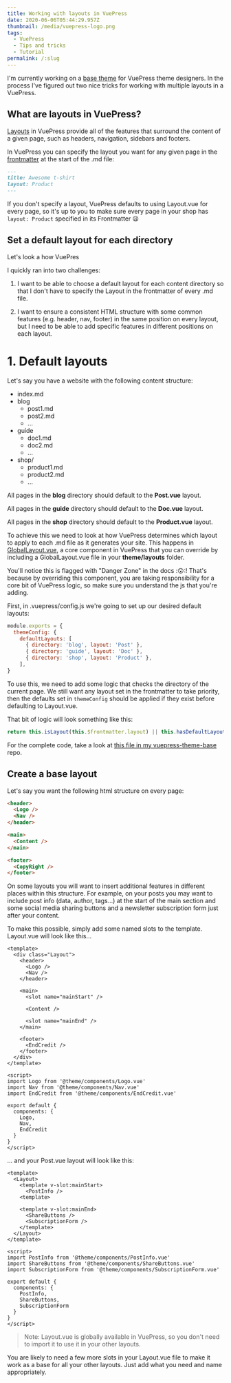 ```yaml
---
title: Working with layouts in VuePress
date: 2020-06-06T05:44:29.957Z
thumbnail: /media/vuepress-logo.png
tags:
  - VuePress
  - Tips and tricks
  - Tutorial
permalink: /:slug
---
```

I'm currently working on a [base theme](https://github.com/petedavisdev/vuepress-theme-base) for VuePress theme designers. In the process I've figured out two nice tricks for working with multiple layouts in a VuePress.

## What are layouts in VuePress?

[Layouts](https://v1.vuepress.vuejs.org/theme/writing-a-theme.html#layout-component) in VuePress provide all of the features that surround the content of a given page, such as headers, navigation, sidebars and footers. 

In VuePress you can specify the layout you want for any given page in the [frontmatter](https://v1.vuepress.vuejs.org/guide/frontmatter.html) at the start of the .md file:

``` md
---
title: Awesome t-shirt
layout: Product
---
```
If you don't specify a layout, VuePress defaults to using Layout.vue for every page, so it's up to you to make sure every page in your shop has `layout: Product` specified in its Frontmatter :frowning:

## Set a default layout for each directory

Let's look a how VuePres

I quickly ran into two challenges:

1. I want to be able to choose a default layout for each content directory so that I don't have to specify the Layout in the frontmatter of every .md file.

2. I want to ensure a consistent HTML structure with some common features (e.g. header, nav, footer) in the same position on every layout, but I need to be able to add specific features in different positions on each layout.

# 1. Default layouts

Let's say you have a website with the following content structure:

- index.md
- blog
  - post1.md
  - post2.md
  - ...
- guide
  - doc1.md
  - doc2.md
  - ...
- shop/
  - product1.md
  - product2.md
  - ...

All pages in the **blog** directory should default to the **Post.vue** layout.

All pages in the **guide** directory should default to the **Doc.vue** layout.

All pages in the **shop** directory should default to the **Product.vue** layout.

To achieve this we need to look at how VuePress determines which layout to apply to each .md file as it generates your site. This happens in [GlobalLayout.vue](https://vuepress.vuejs.org/theme/option-api.html#globallayout), a core component in VuePress that you can override by including a GlobalLayout.vue file in your **theme/layouts** folder.

You'll notice this is flagged with "Danger Zone" in the docs ::open_mouth::! That's because by overriding this component, you are taking responsibility for a core bit of VuePress logic, so make sure you understand the js that you're adding.

First, in .vuepress/config.js we're going to set up our desired default layouts:

``` js
module.exports = {
  themeConfig: {
    defaultLayouts: [
      { directory: 'blog', layout: 'Post' },
      { directory: 'guide', layout: 'Doc' },
      { directory: 'shop', layout: 'Product' },
    ],
}
```

To use this, we need to add some logic that checks the directory of the current page. We still want any layout set in the frontmatter to take priority, then the defaults set in `themeConfig` should be applied if they exist before defaulting to Layout.vue.

That bit of logic will look something like this:

``` js
return this.isLayout(this.$frontmatter.layout) || this.hasDefaultLayout() || 'Layout';

```
For the complete code, take a look at [this file in my vuepress-theme-base](https://github.com/petedavisdev/vuepress-theme-base/blob/master/theme/layouts/GlobalLayout.vue) repo.

## Create a base layout

Let's say you want the following html structure on every page:

``` html
<header>
  <Logo />
  <Nav />
</header>

<main>
  <Content />
</main>

<footer>
  <CopyRight />
</footer>
```

On some layouts you will want to insert additional features in different places within this structure. For example, on your posts you may want to include post info (data, author, tags...) at the start of the main section and some social media sharing buttons and a newsletter subscription form just after your content.

To make this possible, simply add some named slots to the template. Layout.vue will look like this...

``` vue
<template>
  <div class="Layout">
    <header>
      <Logo />
      <Nav />
    </header>

    <main>
      <slot name="mainStart" />

      <Content />

      <slot name="mainEnd" />
    </main>

    <footer>
      <EndCredit />
    </footer>
  </div>
</template>

<script>
import Logo from '@theme/components/Logo.vue'
import Nav from '@theme/components/Nav.vue'
import EndCredit from '@theme/components/EndCredit.vue'

export default {
  components: {
    Logo,
    Nav,
    EndCredit
  }
}
</script>
```

... and your Post.vue layout will look like this:


``` vue
<template>
  <Layout>
    <template v-slot:mainStart>
      <PostInfo />
    <template>

    <template v-slot:mainEnd>
      <ShareButtons />
      <SubscriptionForm />
    </template>
  </Layout>
</template>

<script>
import PostInfo from '@theme/components/PostInfo.vue'
import ShareButtons from '@theme/components/ShareButtons.vue'
import SubscriptionForm from '@theme/components/SubscriptionForm.vue'

export default {
  components: {
    PostInfo,
    ShareButtons,
    SubscriptionForm
  }
}
</script>
```

> Note: Layout.vue is globally available in VuePress, so you don't need to import it to use it in your other layouts.

You are likely to need a few more slots in your Layout.vue file to make it work as a base for all your other layouts. Just add what you need and name appropriately.
